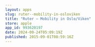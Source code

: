 ```yaml
---
layout: apps
slug: ruter--mobility-in-osloviken
title: "Ruter – Mobility in Oslo/Viken"
store: apple
app_id: 993620197
date: 2024-09-24T05:09:19Z
published: 2015-09-01T08:59:16Z
---
```

